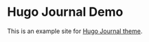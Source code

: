 # Hugo Journal Demo

This is an example site for [Hugo Journal theme](https://github.com/dashdashzako/hugo-journal).
